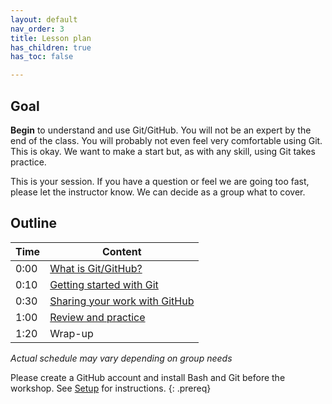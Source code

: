 ```yaml
---
layout: default
nav_order: 3
title: Lesson plan
has_children: true
has_toc: false

---
```

## Goal

**Begin** to understand and use Git/GitHub. You will not be an expert by the end of the class. You will probably not even feel very comfortable using Git. This is okay. We want to make a start but, as with any skill, using Git takes practice.

This is your session. If you have a question or feel we are going too fast, please let the instructor know. We can decide as a group what to cover.

## Outline

| Time | Content 
| --- | --- 
| 0:00 | [What is Git/GitHub?](lesson/01_what_is_git.md)
| 0:10 | [Getting started with Git](lesson/02_getting_started.md)
| 0:30 | [Sharing your work with GitHub](lesson/03_sharing.md)
| 1:00 | [Review and practice](lesson/04_review.md)
| 1:20 | Wrap-up

_Actual schedule may vary depending on group needs_



Please create a GitHub account and install Bash and Git before the workshop. See [Setup](../setup.md) for instructions.
{: .prereq}
